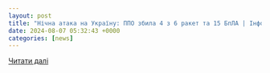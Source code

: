 ```yaml
---
layout: post
title: "Нічна атака на Україну: ППО збила 4 з 6 ракет та 15 БпЛА | Інформаційний Потік"
date: 2024-08-07 05:32:43 +0000
categories: [news]
---
```


[Читати далі](https://www.infopotik.com.ua/nichna-ataka-na-ukrayinu-ppo-zbyla-4-z-6-raket-ta-15-bpla/)

